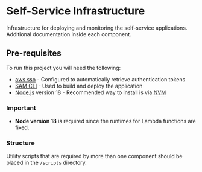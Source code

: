 # Self-Service Infrastructure

Infrastructure for deploying and monitoring the self-service applications. Additional documentation inside each component.

## Pre-requisites

To run this project you will need the following:

- [aws sso](https://docs.aws.amazon.com/cli/latest/userguide/sso-configure-profile-token.html) - Configured to automatically retrieve authentication tokens
- [SAM CLI](https://docs.aws.amazon.com/serverless-application-model/latest/developerguide/serverless-sam-cli-install.html) - Used to build and deploy the application
- [Node.js](https://nodejs.org/en/) version 18 - Recommended way to install is via [NVM](https://github.com/nvm-sh/nvm)

### Important

- **Node version 18** is required since the runtimes for Lambda functions are fixed.

### Structure

Utility scripts that are required by more than one component should be placed in the `/scripts` directory.